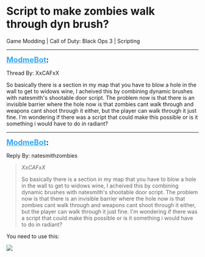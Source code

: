 # Script to make zombies walk through dyn brush?
Game Modding | Call of Duty: Black Ops 3 | Scripting

---
<strong style="font-size: 1.4em;"><span style="text-decoration: underline;text-decoration-color: #34a7f9;"><span style="color:#34a7f9;">ModmeBot</span></span>:</strong>

<p>Thread By: XxCAFxX<br /><p style="text-align:left;">So basically there is a section in my map that you have to blow a hole in the wall to get to widows wine, I acheived this by combining dynamic brushes with natesmith&#39;s shootable door script. The problem now is that there is an invisible barrier where the hole now is that zombies cant walk through and weapons cant shoot through it either, but the player can walk through it just fine. I&#39;m wondering if there was a script that could make this possible or is it something i would have to do in radiant?</p></p>

---
<strong style="font-size: 1.4em;"><span style="text-decoration: underline;text-decoration-color: #34a7f9;"><span style="color:#34a7f9;">ModmeBot</span></span>:</strong>

<p>Reply By: natesmithzombies<br /><blockquote><em>XxCAFxX</em><p style="text-align:left;">So basically there is a section in my map that you have to blow a hole in the wall to get to widows wine, I acheived this by combining dynamic brushes with natesmith&#39;s shootable door script. The problem now is that there is an invisible barrier where the hole now is that zombies cant walk through and weapons cant shoot through it either, but the player can walk through it just fine. I&#39;m wondering if there was a script that could make this possible or is it something i would have to do in radiant?</p></blockquote><p style="text-align:left;">You need to use this: </p><p style="text-align:left;"><img style="max-width: 500px;" src="https://gyazo.com/34e9d3751fae931d3e42615f4c5f0847.png"></p><p style="text-align:left;"></p></p>
